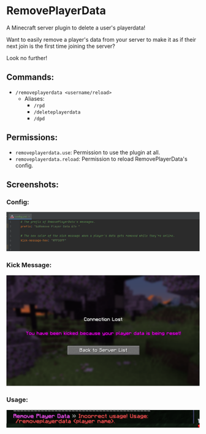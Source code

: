 # RemovePlayerData
A Minecraft server plugin to delete a user's playerdata!

Want to easily remove a player's data from your server to make it as if their next join is the first time joining the server?

Look no further! 

## Commands:
- `/removeplayerdata <username/reload>`
  - Aliases:
    - `/rpd`
    - `/deleteplayerdata`
    - `/dpd`


## Permissions:
- `removeplayerdata.use`: Permission to use the plugin at all.
- `removeplayerdata.reload`: Permission to reload RemovePlayerData's config.


## Screenshots:
### Config:
![Config](assets/screenshots/config.png)

### Kick Message:
![Config](assets/screenshots/kickmessage.png)

### Usage:
![Usage](assets/screenshots/usage.png)